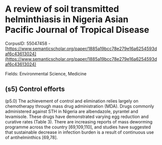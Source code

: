 # A review of soil transmitted helminthiasis in Nigeria Asian Pacific Journal of Tropical Disease

CorpusID: 55047458 - [https://www.semanticscholar.org/paper/1885a19bcc78e279e16a6254593daf6c43613024](https://www.semanticscholar.org/paper/1885a19bcc78e279e16a6254593daf6c43613024)

Fields: Environmental Science, Medicine

## (s5) Control efforts
(p5.0) The achievement of control and elimination relies largely on chemotherapy through mass drug administration (MDA). Drugs commonly administered against STH in Nigeria are albendazole, pyrantel and levamisole. These drugs have demonstrated varying egg reduction and curative rates (Table 3). There are increasing reports of mass deworming programme across the country [69,109,110], and studies have suggested that sustainable decrease in infection burden is a result of continuous use of antihelminthics [69,78].
